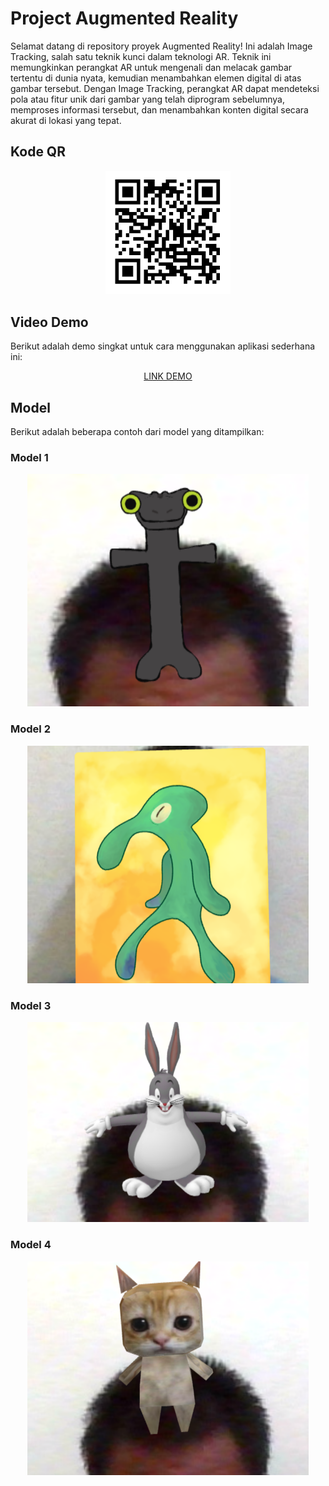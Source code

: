 # Project Augmented Reality

Selamat datang di repository proyek Augmented Reality! Ini adalah Image Tracking, salah satu teknik kunci dalam teknologi AR. Teknik ini memungkinkan perangkat AR untuk mengenali dan melacak gambar tertentu di dunia nyata, kemudian menambahkan elemen digital di atas gambar tersebut. Dengan Image Tracking, perangkat AR dapat mendeteksi pola atau fitur unik dari gambar yang telah diprogram sebelumnya, memproses informasi tersebut, dan menambahkan konten digital secara akurat di lokasi yang tepat.

## Kode QR
<p align="center">
  <a href="https://seandro.github.io/AR/tugas%20ar/UI_AR.html">
    <img src="/tugas%20ar/images/QR_Images.png" alt="QR Code" width="200">
  </a>
</p>


## Video Demo

Berikut adalah demo singkat untuk cara menggunakan aplikasi sederhana ini:

<p align="center">
  <a href="https://youtu.be/bQGo939faqs">
    LINK DEMO
  </a>
</p>

## Model

Berikut adalah beberapa contoh dari model yang ditampilkan:

### Model 1
<p align="center">
  <img src="/tugas%20ar/images/Thumbnail/toothless.png" width="450">
</p>

### Model 2
<p align="center">
  <img src="/tugas%20ar/images/Thumbnail/squidward.png" width="450">
</p>

### Model 3
<p align="center">
  <img src="/tugas%20ar/images/Thumbnail/Big_chungus.png" width="450">
</p>

### Model 4
<p align="center">
  <img src="/tugas%20ar/images/Thumbnail/elgato.png" width="450">
</p>


